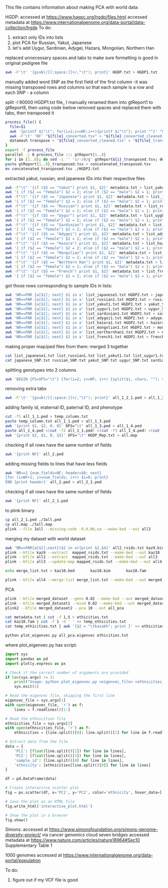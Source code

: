 This file contains information about making PCA with world data:

 HGDP:
 accessed at https://www.hagsc.org/hgdp/files.html
 accessed metadata at https://www.internationalgenome.org/data-portal/data-collection/hgdp
To do:
1) extract only IDs into lists
2) plot PCA for Russian, Yakut, Japanese
3) let's add Uygur, Sardinian, Adygei, Hazara, Mongolian, Northern Han

replaced unnecessary spaces and tabs to make sure formatting is good in original pedigree file
```bash
awk -F'\t' '{gsub(/[[:space:]]+/,"\t"); print}' HGDP.txt > HGDP1.txt
```

manually added word SNP as the first field of the first column -it was missing
transposed rows and columns so that each sample is a row and each SNP - a column

split -l 90000 HGDP1.txt file_
I manually renamed them into gtReport1 to gtReport8, then using code bwlow removed spaces and replaced them with tabs, then transposed it 
```bash
process_file() {
  file=$1
  awk '{printf $1"\t"; for(i=2;i<=NF;i++){printf $i"\t"}; print ""}' "$file" > "${file}_converted.tsv"
  awk -F'\t' 'NF' "${file}_converted.tsv" > "${file}_converted_cleaned.tsv"
  datamash transpose < "${file}_converted_cleaned.tsv" > "${file}_transposed.tsv"
}
export -f process_file
parallel -j 8 process_file ::: gtReport{1..8}
for i in {1..8}; do sed -i '' 's/-/0/g' gtReport${i}_transposed.tsv; done
paste gtReport{1..8}_transposed.tsv > concatenated_transposed.tsv
mv concatenated_transposed.tsv ./HGDP2.txt
```

extracted yakut, russian, and japanese IDs into their respective files
```bash
awk -F"\t" '{if ($5 == "Yakut") print $1, $2}' metadata.txt > list_yakut.txt
awk '{ if ($2 == "female") $2 = 2; else if ($2 == "male") $2 = 1; print $1 "\t" $2 }' list_yakut.txt > list_yakut1.txt
awk -F"\t" '{if ($5 == "Japanese") print $1, $2}' metadata.txt > list_japanese.txt
awk '{ if ($2 == "female") $2 = 2; else if ($2 == "male") $2 = 1; print $1 "\t" $2 }' list_japanese.txt > list_japanese1.txt
awk -F"\t" '{if ($5 == "Russian") print $1, $2}' metadata.txt > list_russian.txt
awk '{ if ($2 == "female") $2 = 2; else if ($2 == "male") $2 = 1; print $1 "\t" $2 }' list_russian.txt > list_russian1.txt
awk -F"\t" '{if ($5 == "Uygur") print $1, $2}' metadata.txt > list_uyghur.txt
awk '{ if ($2 == "female") $2 = 2; else if ($2 == "male") $2 = 1; print $1 "\t" $2 }' list_uygur.txt > list_uygur1.txt
awk -F"\t" '{if ($5 == "Sardinian") print $1, $2}' metadata.txt > list_sardinian.txt
awk '{ if ($2 == "female") $2 = 2; else if ($2 == "male") $2 = 1; print $1 "\t" $2 }' list_sardinian.txt > list_sardinian1.txt
awk -F"\t" '{if ($5 == "Adygei") print $1, $2}' metadata.txt > list_adygei.txt
awk '{ if ($2 == "female") $2 = 2; else if ($2 == "male") $2 = 1; print $1 "\t" $2 }' list_adygei.txt > list_adygei1.txt
awk -F"\t" '{if ($5 == "Hazara") print $1, $2}' metadata.txt > list_hazara.txt
awk '{ if ($2 == "female") $2 = 2; else if ($2 == "male") $2 = 1; print $1 "\t" $2 }' list_hazara.txt > list_hazara1.txt
awk -F"\t" '{if ($5 == "Mongolian") print $1, $2}' metadata.txt > list_mongolian.txt
awk '{ if ($2 == "female") $2 = 2; else if ($2 == "male") $2 = 1; print $1 "\t" $2 }' list_mongolian.txt > list_mongolian1.txt
awk -F"\t" '{if ($5 == "Northern Han") print $1, $2}' metadata.txt > list_northernhan.txt
awk '{ if ($2 == "female") $2 = 2; else if ($2 == "male") $2 = 1; print $1 "\t" $2 }' list_northernhan.txt > list_northernhan1.txt
awk -F"\t" '{if ($5 == "French") print $1, $2}' metadata.txt > list_french.txt
awk '{ if ($2 == "female") $2 = 2; else if ($2 == "male") $2 = 1; print $1 "\t" $2 }' list_french.txt > list_french1.txt
```

got those rows corresponding to sample IDs in lists:
```bash
awk 'NR==FNR {a[$1]; next} $1 in a' list_japanese1.txt HGDP2.txt > japanese_SNP.txt
awk 'NR==FNR {a[$1]; next} $1 in a' list_russian1.txt HGDP2.txt > russian_SNP.txt
awk 'NR==FNR {a[$1]; next} $1 in a' list_yakut1.txt HGDP2.txt > yakut_SNP.txt
awk 'NR==FNR {a[$1]; next} $1 in a' list_uygur1.txt HGDP2.txt > uygur_SNP.txt
awk 'NR==FNR {a[$1]; next} $1 in a' list_sardinian1.txt HGDP2.txt > sardinian_SNP.txt
awk 'NR==FNR {a[$1]; next} $1 in a' list_adygei1.txt HGDP2.txt > adygei_SNP.txt
awk 'NR==FNR {a[$1]; next} $1 in a' list_hazara1.txt HGDP2.txt > hazara_SNP.txt
awk 'NR==FNR {a[$1]; next} $1 in a' list_mongolian1.txt HGDP2.txt > mongolian_SNP.txt
awk 'NR==FNR {a[$1]; next} $1 in a' list_northernhan1.txt HGDP2.txt > northernhan_SNP.txt
awk 'NR==FNR {a[$1]; next} $1 in a' list_french1.txt HGDP2.txt > french_SNP.txt
```

making proper map/ped files from them: 
merged 3 together
```bash
cat list_japanese1.txt list_russian1.txt list_yakut1.txt list_uygur1.txt list_sardinian1.txt list_adygei1.txt list_hazara1.txt list_mongolian1.txt list_northernhan1.txt list_french1.txt > all_1_1.ped
cat japanese_SNP.txt russian_SNP.txt yakut_SNP.txt uygur_SNP.txt sardinian_SNP.txt adygei_SNP.txt hazara_SNP.txt mongolian_SNP.txt northernhan_SNP.txt french_SNP.txt > all_1_2.ped
```

splitting genotypes into 2 columns
```bash
awk 'BEGIN {FS=OFS="\t"} {for(i=2; i<=NF; i++) {split($i, chars, ""); $i=""; for(j=1; j<=length(chars); j++) $i = $i chars[j] "\t"}} 1' all_1_2.ped > all_1_2_1.ped
```

removing extra tabs
```bash
awk -F'\t' '{gsub(/[[:space:]]+/,"\t"); print}' all_1_2_1.ped > all_1_2_2.ped
```

adding family id, maternal ID, paternal ID, and phenotype
```bash
cut -f1 all_1_1.ped > temp_column.txt
paste temp_column.txt all_1_1.ped > all_1_3.ped
awk '{print $1, $2, 0, 0}' OFS="\t" all_1_3.ped > all_1_4.ped
paste all_1_4.ped <(cut -f2 all_1_1.ped) <(cut -f3 all_1_4.ped) <(cut -f2- all_1_2_2.ped) > all_2.ped
awk '{print $2, $1, 0, $3}' OFS="\t" HGDP_Map.txt > all.map
```

checking if all rows have the same number of fields
```bash
awk '{print NF}' all_2.ped
```

adding missing fields to lines that have less fields
```bash
awk 'NR==1 {num_fields=NF; header=$0; next} 
{for (i=NF+1; i<=num_fields; i++) $i=0; print} 
END {print header}' all_2.ped > all_2_1.ped
```

checking if all rows have the same number of fields
```bash
awk '{print NF}' all_2_1.ped
```

to plink binary
```bash
cp all_2_1.ped ./3all.ped
cp all.map ./3all.map
plink --file 3all --missing-code -9,0,NA,na --make-bed --out all2
```

merging my dataset with world dataset
```bash
awk 'NR==FNR{a[$1];next}($2 in a){print $2,$4}' all2_rsids.txt kaz9.bim > mapped_rsids.txt
plink --bfile kaz9 --extract  mapped_rsids.txt --make-bed --out kaz10
plink --bfile all2 --extract  mapped_rsids.txt --make-bed --out all3
plink --bfile all3 --update-map mapped_rsids.txt --make-bed --out all4
```

```bash
echo merge_list.txt > kaz10.bed       kaz10.bim       kaz10.fam
```

```bash
plink --bfile all4 --merge-list merge_list.txt --make-bed --out merged_dataset 
```

PCA
```bash
plink --bfile merged_dataset --geno 0.02 --make-bed --out merged_dataset1
plink --bfile merged_dataset1 --mind 0.02 --make-bed --out merged_dataset2
plink2 --bfile merged_dataset2 --pca 10 --out all_pca 

cat metadata.txt | cut -f 1,5 > ethicities.txt
cat kaz10.fam | cut -f 1 -d ' ' >> temp_ethicities.txt 
cat temp_ethicities.txt | awk '{$2 = "\tkazakh"; print }' >> ethicities.txt

python plot_eigenvec.py all_pca.eigenvec ethicities.txt
```

where plot_eigenvec.py has script:
```python
import sys
import pandas as pd
import plotly.express as px

# Check if the correct number of arguments are provided
if len(sys.argv) != 3:
    print("Usage: python plot_eigenvec.py <eigenvec_file> <ethnicities_file>")
    sys.exit(1)

# Read the eigenvec file, skipping the first line
eigenvec_file = sys.argv[1]
with open(eigenvec_file, 'r') as f:
    lines = f.readlines()[1:]

# Read the ethnicities file
ethnicities_file = sys.argv[2]
with open(ethnicities_file, 'r') as f:
    ethnicities = {line.split()[0]: line.split()[1] for line in f.readlines()}

# Extract data from the file
data = {
    'PC1': [float(line.split()[2]) for line in lines],
    'PC2': [float(line.split()[3]) for line in lines],
    'sample_id': [line.split()[0] for line in lines],
    'ethnicity': [ethnicities[line.split()[0]] for line in lines]
}

df = pd.DataFrame(data)

# Create interactive scatter plot
fig = px.scatter(df, x='PC1', y='PC2', color='ethnicity', hover_data=['sample_id', 'ethnicity'])

# Save the plot as an HTML file
fig.write_html('interactive_plot.html')

# Show the plot in a browser
fig.show()
```

 Simons:
 accessed at https://www.simonsfoundation.org/simons-genome-diversity-project/ via cancer genomics cloud seven bridges
 accessed metadata at https://www.nature.com/articles/nature18964#Sec10 Supplementary Table 1

 1000 genomes
 accessed at https://www.internationalgenome.org/data-portal/population

To do:
1) figure out if my VCF file is good
